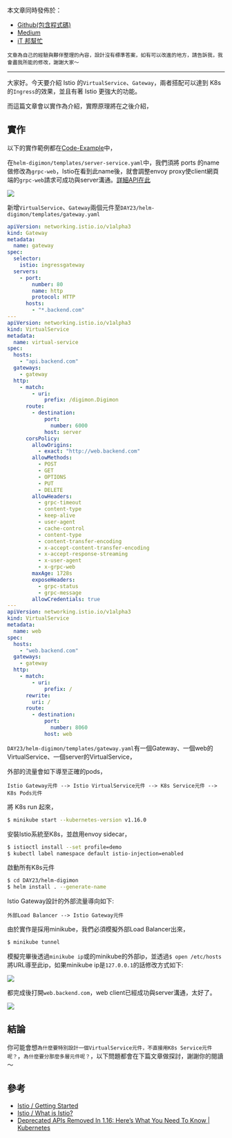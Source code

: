 本文章同時發佈於：

- [Github(包含程式碼)](https://github.com/superj80820/2020-ithelp-contest/blob/master/DAY23)
- [Medium]()
- [iT 邦幫忙](https://ithelp.ithome.com.tw/articles/10250134)

```
文章為自己的經驗與夥伴整理的內容，設計沒有標準答案，如有可以改進的地方，請告訴我，我會盡我所能的修改，謝謝大家～
```

---

大家好。今天要介紹 Istio 的`VirtualService`、`Gateway`，兩者搭配可以達到 K8s 的`Ingress`的效果，並且有著 Istio 更強大的功能。

而這篇文章會以實作為介紹，實際原理將在之後介紹，

## 實作

以下的實作範例都在[Code-Example](https://github.com/superj80820/2020-ithelp-contest)中，

在`helm-digimon/templates/server-service.yaml`中，我們須將 ports 的name做修改為`grpc-web`，Istio在看到此name後，就會調整envoy proxy使client網頁端的`grpc-web`請求可成功與server溝通。[詳細API在此](https://istio.io/latest/docs/ops/configuration/traffic-management/protocol-selection/)

![](https://i.imgur.com/AiUJiVt.png)

新增`VirtualService`、`Gateway`兩個元件至`DAY23/helm-digimon/templates/gateway.yaml`

```yaml
apiVersion: networking.istio.io/v1alpha3
kind: Gateway
metadata:
  name: gateway
spec:
  selector:
    istio: ingressgateway
  servers:
    - port:
        number: 80
        name: http
        protocol: HTTP
      hosts:
        - "*.backend.com"
---
apiVersion: networking.istio.io/v1alpha3
kind: VirtualService
metadata:
  name: virtual-service
spec:
  hosts:
    - "api.backend.com"
  gateways:
    - gateway
  http:
    - match:
        - uri:
            prefix: /digimon.Digimon
      route:
        - destination:
            port:
              number: 6000
            host: server
      corsPolicy:
        allowOrigins:
          - exact: "http://web.backend.com"
        allowMethods:
          - POST
          - GET
          - OPTIONS
          - PUT
          - DELETE
        allowHeaders:
          - grpc-timeout
          - content-type
          - keep-alive
          - user-agent
          - cache-control
          - content-type
          - content-transfer-encoding
          - x-accept-content-transfer-encoding
          - x-accept-response-streaming
          - x-user-agent
          - x-grpc-web
        maxAge: 1728s
        exposeHeaders:
          - grpc-status
          - grpc-message
        allowCredentials: true
---
apiVersion: networking.istio.io/v1alpha3
kind: VirtualService
metadata:
  name: web
spec:
  hosts:
    - "web.backend.com"
  gateways:
    - gateway
  http:
    - match:
        - uri:
            prefix: /
      rewrite:
        uri: /
      route:
        - destination:
            port:
              number: 8060
            host: web
```

`DAY23/helm-digimon/templates/gateway.yaml`有一個Gateway、一個web的VirtualService、一個server的VirtualService，

外部的流量會如下導至正確的pods，

```
Istio Gateway元件 --> Istio VirtualService元件 --> K8s Service元件 --> K8s Pods元件
```

將 K8s run 起來，

```bash
$ minikube start --kubernetes-version v1.16.0
```

安裝Istio系統至K8s，並啟用envoy sidecar，

```bash
$ istioctl install --set profile=demo
$ kubectl label namespace default istio-injection=enabled
```

啟動所有K8s元件

```bash
$ cd DAY23/helm-digimon
$ helm install . --generate-name
```

Istio Gateway設計的外部流量導向如下:

```
外部Load Balancer --> Istio Gateway元件
```

由於實作是採用minikube，我們必須模擬外部Load Balancer出來，

```bash
$ minikube tunnel
```

模擬完畢後透過`minikube ip`或的minikube的外部ip，並透過`$ open /etc/hosts`將URL導至此ip，如果minikube ip是`127.0.0.1`的話修改方式如下:

![](https://i.imgur.com/oWYdLXm.png)

都完成後打開`web.backend.com`，web client已經成功與server溝通，太好了。

![](https://i.imgur.com/dl68jd6.png)


## 結論

你可能會想`為什麼要特別設計一個VirtualService元件，不直接用K8s Service元件呢？`，`為什麼要分那麼多層元件呢？`，以下問題都會在下篇文章做探討，謝謝你的閱讀～

## 參考

- [Istio / Getting Started](https://istio.io/latest/docs/setup/getting-started/)
- [Istio / What is Istio?](https://istio.io/latest/docs/concepts/what-is-istio/)
- [Deprecated APIs Removed In 1.16: Here’s What You Need To Know | Kubernetes](https://kubernetes.io/blog/2019/07/18/api-deprecations-in-1-16/)
